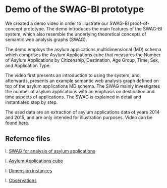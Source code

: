 # Demo of the SWAG-BI prototype

We created a demo video in order to illustrate our SWAG-BI proof-of-concept prototype.
The demo introduces the main features of the SWAG-BI system, which also resemble the underlying theoretical concepts of semantic web analysis graphs (SWAG).

The demo employs the asylum applications multidimensional (MD) schema which comprises the Asylum Applications cube that measures the Number of Asylum Applications by Citizenship, Destination, Age Group, Time, Sex, and Application Type.

The video first presents an introduction to using the system, and, afterwards, presents an example semantic web analysis graph defined on top of the asylum applications MD schema.
The SWAG mainly investigates the number of asylum applications with an emphasis on destination and time aspects of applications.
The SWAG is explained in detail and instantiated step by step.

The used data are an extraction of asylum applications data of years 2014 and 2015, and are only intended for illustration purposes.
Video can be found [here](https://youtu.be/wlkA39TFCJY).

## Refernce files

l. [SWAG for analysis of asylum applications](https://github.com/swag-bi/swag/blob/master/src/main/webapp/WEB-INF/resources/Uploaded/AGs/eurostat_AG_AMCIS2021.ttl)

l. [Asylum Applications cube](https://github.com/lorenae/qb4olap/blob/master/examples/eurostat_schema_QB4OLAP_v1.3.ttl)

l. [Dimension instances](https://github.com/lorenae/qb4olap/blob/master/examples/eurostat_instances_QB4OLAP_v1.3.ttl)

l. [Observations](http://estatwrap.ontologycentral.com/page/migr_asyappctzm)